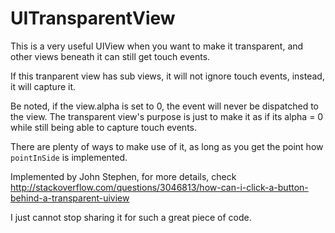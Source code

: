 # UITransparentView

This is a very useful UIView when you want to make it transparent, and other views beneath it can still get touch events.

If this tranparent view has sub views, it will not ignore touch events, instead, it will capture it.

Be noted, if the view.alpha is set to 0, the event will never be dispatched to the view. The transparent view's purpose is just to make it as if its alpha = 0 while still being able to capture touch events.

There are plenty of ways to make use of it, as long as you get the point how `pointInSide` is implemented.

Implemented by John Stephen, for more details, check http://stackoverflow.com/questions/3046813/how-can-i-click-a-button-behind-a-transparent-uiview

I just cannot stop sharing it for such a great piece of code.
